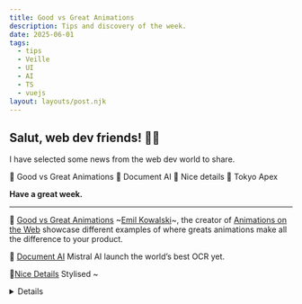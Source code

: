 ```yaml
---
title: Good vs Great Animations
description: Tips and discovery of the week.
date: 2025-06-01
tags:
  - tips
  - Veille
  - UI
  - AI
  - TS
  - vuejs
layout: layouts/post.njk
---
```


## Salut, web dev friends! 🧑‍💻

I have selected some news  from the web dev world to share.

💅 Good vs Great Animations
🤖 Document AI
🤯 Nice details
🗼 Tokyo Apex

**Have a great week.**

___

💅 [Good vs Great Animations](https://emilkowal.ski/ui/good-vs-great-animations)
~[Emil Kowalski](https://emilkowal.ski/)~, the creator of [Animations on the Web](https://animations.dev/) showcase different examples of where greats animations make all the difference to your product.

🤖 [Document AI](https://mistral.ai/solutions/document-ai)
Mistral AI launch the world’s best OCR yet.

 🤯[Nice Details](https://nerdy.dev/nice-details)
Stylised ~[<details>](https://developer.mozilla.org/docs/Web/HTML/Reference/Elements/details)~ elements, you don’t need javascript to make it pretty.

🗼 [Tokyo Apex](https://github.com/lihbr/tokyo-apex?tab=readme-ov-file)
The source code of [lucie.tokyo](https://lucie.tokyo/), an online photography exhibition.

___

## Web tools and Library

🔧 [Better-T Stack](https://better-t-stack.amanv.dev/)
Modern CLI for scaffolding end-to-end type-safe TypeScript projects

👏 [SVGL Vue](https://github.com/selemondev/svgl-vue?tab=readme-ov-file)
An optimized package with SVG logos to be used as Vue components ✨